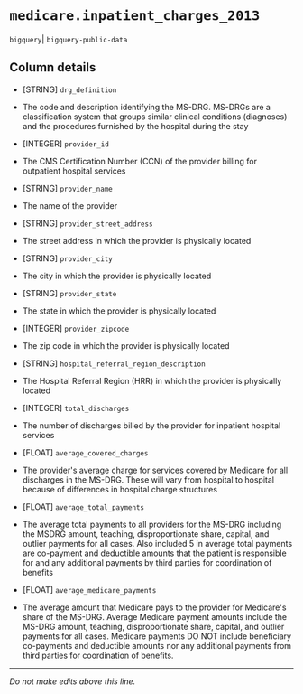 # `medicare.inpatient_charges_2013`
`bigquery`| `bigquery-public-data`

## Column details
* [STRING]    `drg_definition`
 - The code and description identifying the MS-DRG. MS-DRGs are a classification system that groups similar clinical conditions (diagnoses) and the procedures furnished by the hospital during the stay
* [INTEGER]   `provider_id`
 - The CMS Certification Number (CCN) of the provider billing for outpatient hospital services
* [STRING]    `provider_name`
 - The name of the provider
* [STRING]    `provider_street_address`
 - The street address in which the provider is physically located
* [STRING]    `provider_city`
 - The city in which the provider is physically located
* [STRING]    `provider_state`
 - The state in which the provider is physically located
* [INTEGER]   `provider_zipcode`
 - The zip code in which the provider is physically located
* [STRING]    `hospital_referral_region_description`
 - The Hospital Referral Region (HRR) in which the provider is physically located
* [INTEGER]   `total_discharges`
 - The number of discharges billed by the provider for inpatient hospital services
* [FLOAT]     `average_covered_charges`
 - The provider's average charge for services covered by Medicare for all discharges in the MS-DRG. These will vary from hospital to hospital because of differences in hospital charge structures
* [FLOAT]     `average_total_payments`
 - The average total payments to all providers for the MS-DRG including the MSDRG amount, teaching, disproportionate share, capital, and outlier payments for all cases. Also included 5 in average total payments are co-payment and deductible amounts that the patient is responsible for and any additional payments by third parties for coordination of benefits
* [FLOAT]     `average_medicare_payments`
 - The average amount that Medicare pays to the provider for Medicare's share of the MS-DRG. Average Medicare payment amounts include the MS-DRG amount, teaching, disproportionate share, capital, and outlier payments for all cases. Medicare payments DO NOT include beneficiary co-payments and deductible amounts nor any additional payments from third parties for coordination of benefits.

-------------------------------------------------------------------------------
*Do not make edits above this line.*
